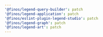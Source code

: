 ```yaml
---
'@finos/legend-query-builder': patch
'@finos/legend-application': patch
'@finos/eslint-plugin-legend-studio': patch
'@finos/legend-graph': patch
'@finos/legend-art': patch
---
```

